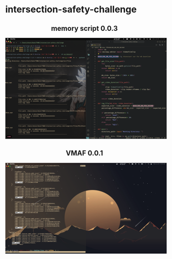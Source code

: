# intersection-safety-challenge


<h2 align="center"><b> memory script 0.0.3 
<img src="https://docs.google.com/uc?export=download&id=1JqFc6WL-cTtJBQgW9tusQAZhQ3H9hGae" alt="" height="25" >
<img src="https://docs.google.com/uc?export=download&id=1HsBpakQVutfOmxBcPbGpKdo_oGEoKJZT" alt="" height="35" >
</h2>

![Alt text](<src/z/aharo 2023-06-26 at 11.21.44 AM.png>)




<h2 align="center"><b> VMAF 0.0.1
<img src="https://docs.google.com/uc?export=download&id=1JqFc6WL-cTtJBQgW9tusQAZhQ3H9hGae" alt="" height="25" >
<img src="https://docs.google.com/uc?export=download&id=1HsBpakQVutfOmxBcPbGpKdo_oGEoKJZT" alt="" height="35" >
</h2>

![Alt text](<src/z/aharo 2023-06-28 at 10.05.49 AM (2).png>)
